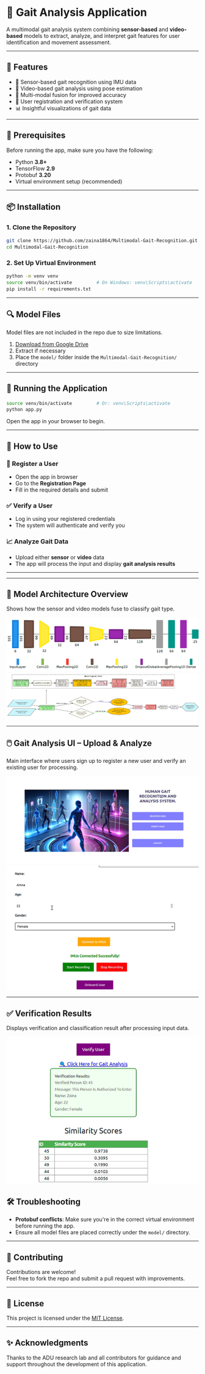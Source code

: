 # 🦿 Gait Analysis Application

A multimodal gait analysis system combining **sensor-based** and **video-based** models to extract, analyze, and interpret gait features for user identification and movement assessment.

---

## 🚀 Features

- 📱 Sensor-based gait recognition using IMU data  
- 🎥 Video-based gait analysis using pose estimation  
- 🔗 Multi-modal fusion for improved accuracy  
- 👤 User registration and verification system  
- 📊 Insightful visualizations of gait data

---

## 🧱 Prerequisites

Before running the app, make sure you have the following:

- Python **3.8+**
- TensorFlow **2.9**
- Protobuf **3.20**
- Virtual environment setup (recommended)

---

## 📦 Installation

### 1. Clone the Repository

```bash
git clone https://github.com/zaina1864/Multimodal-Gait-Recognition.git
cd Multimodal-Gait-Recognition
```

### 2. Set Up Virtual Environment

```bash
python -m venv venv
source venv/bin/activate         # On Windows: venv\Scripts\activate
pip install -r requirements.txt
```

---

## 🔍 Model Files

Model files are not included in the repo due to size limitations.

1. [Download from Google Drive](https://drive.google.com/drive/folders/1xjIoS_BFGaal67BSdMveRRKEc5V1wOQe?usp=sharing)  
2. Extract if necessary  
3. Place the `model/` folder inside the `Multimodal-Gait-Recognition/` directory

---

## 🧪 Running the Application

```bash
source venv/bin/activate         # Or: venv\Scripts\activate
python app.py
```

Open the app in your browser to begin.

---

## 🧰 How to Use

### 👤 Register a User
- Open the app in browser
- Go to the **Registration Page**
- Fill in the required details and submit

### ✅ Verify a User
- Log in using your registered credentials
- The system will authenticate and verify you

### 📈 Analyze Gait Data
- Upload either **sensor** or **video** data
- The app will process the input and display **gait analysis results**

---
---


## 🧠 Model Architecture Overview
Shows how the sensor and video models fuse to classify gait type.

![IMU-Based Model Architecture](model_arch.png)
![Video-Based Model Architecture](model1.png)

---

## 🖱️ Gait Analysis UI – Upload & Analyze
Main interface where users sign up to register a new user and verify an existing user for processing.

![Gait UI Upload](home.png)
![Gait UI Upload](register2.png)

---

## ✅ Verification Results
Displays verification and classification result after processing input data.

![Gait Result Display](results2.png)

## 🛠️ Troubleshooting

- **Protobuf conflicts**: Make sure you're in the correct virtual environment before running the app.
- Ensure all model files are placed correctly under the `model/` directory.

---

## 🤝 Contributing

Contributions are welcome!  
Feel free to fork the repo and submit a pull request with improvements.

---

## 📄 License

This project is licensed under the [MIT License](LICENSE).

---

## ✨ Acknowledgments

Thanks to the ADU research lab and all contributors for guidance and support throughout the development of this application.
